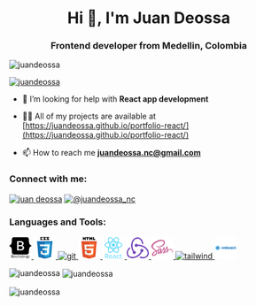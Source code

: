 <h1 align="center">Hi 👋, I'm Juan Deossa</h1>
<h3 align="center">Frontend developer from Medellin, Colombia</h3>

<p align="left"> <img src="https://komarev.com/ghpvc/?username=juandeossa&label=Profile%20views&color=0e75b6&style=flat" alt="juandeossa" /> </p>

<p align="left"> <a href="https://github.com/ryo-ma/github-profile-trophy"><img src="https://github-profile-trophy.vercel.app/?username=juandeossa" alt="juandeossa" /></a> </p>

- 🤝 I’m looking for help with **React app development**

- 👨‍💻 All of my projects are available at [https://juandeossa.github.io/portfolio-react/](https://juandeossa.github.io/portfolio-react/)

- 📫 How to reach me **juandeossa.nc@gmail.com**

<h3 align="left">Connect with me:</h3>
<p align="left">
<a href="https://www.linkedin.com/in/juan-ricardo-deossa-morales-7b2468249/" target="blank"><img align="center" src="https://raw.githubusercontent.com/rahuldkjain/github-profile-readme-generator/master/src/images/icons/Social/linked-in-alt.svg" alt="juan deossa" height="30" width="40" /></a>
<a href="https://www.hackerrank.com/juandeossa_nc" target="blank"><img align="center" src="https://raw.githubusercontent.com/rahuldkjain/github-profile-readme-generator/master/src/images/icons/Social/hackerrank.svg" alt="@juandeossa_nc" height="30" width="40" /></a>
</p>

<h3 align="left">Languages and Tools:</h3>
<p align="left"> <a href="https://getbootstrap.com" target="_blank" rel="noreferrer"> <img src="https://raw.githubusercontent.com/devicons/devicon/master/icons/bootstrap/bootstrap-plain-wordmark.svg" alt="bootstrap" width="40" height="40"/> </a> <a href="https://www.w3schools.com/css/" target="_blank" rel="noreferrer"> <img src="https://raw.githubusercontent.com/devicons/devicon/master/icons/css3/css3-original-wordmark.svg" alt="css3" width="40" height="40"/> </a> <a href="https://git-scm.com/" target="_blank" rel="noreferrer"> <img src="https://www.vectorlogo.zone/logos/git-scm/git-scm-icon.svg" alt="git" width="40" height="40"/> </a> <a href="https://www.w3.org/html/" target="_blank" rel="noreferrer"> <img src="https://raw.githubusercontent.com/devicons/devicon/master/icons/html5/html5-original-wordmark.svg" alt="html5" width="40" height="40"/> </a> <a href="https://reactjs.org/" target="_blank" rel="noreferrer"> <img src="https://raw.githubusercontent.com/devicons/devicon/master/icons/react/react-original-wordmark.svg" alt="react" width="40" height="40"/> </a> <a href="https://redux.js.org" target="_blank" rel="noreferrer"> <img src="https://raw.githubusercontent.com/devicons/devicon/master/icons/redux/redux-original.svg" alt="redux" width="40" height="40"/> </a> <a href="https://sass-lang.com" target="_blank" rel="noreferrer"> <img src="https://raw.githubusercontent.com/devicons/devicon/master/icons/sass/sass-original.svg" alt="sass" width="40" height="40"/> </a> <a href="https://tailwindcss.com/" target="_blank" rel="noreferrer"> <img src="https://www.vectorlogo.zone/logos/tailwindcss/tailwindcss-icon.svg" alt="tailwind" width="40" height="40"/> </a> <a href="https://webpack.js.org" target="_blank" rel="noreferrer"> <img src="https://raw.githubusercontent.com/devicons/devicon/d00d0969292a6569d45b06d3f350f463a0107b0d/icons/webpack/webpack-original-wordmark.svg" alt="webpack" width="40" height="40"/> </a> </p>

<p><img align="left" src="https://github-readme-stats.vercel.app/api/top-langs?username=juandeossa&show_icons=true&locale=en&layout=compact" alt="juandeossa" /></p>

<p>&nbsp;<img align="center" src="https://github-readme-stats.vercel.app/api?username=juandeossa&show_icons=true&locale=en" alt="juandeossa" /></p>

<p><img align="center" src="https://github-readme-streak-stats.herokuapp.com/?user=juandeossa&" alt="juandeossa" /></p>
